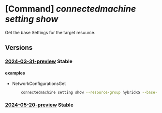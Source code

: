 # [Command] _connectedmachine setting show_

Get the base Settings for the target resource.

## Versions

### [2024-03-31-preview](/Resources/mgmt-plane/L3N1YnNjcmlwdGlvbnMve30vcmVzb3VyY2Vncm91cHMve30vcHJvdmlkZXJzL3t9L3t9L3t9L3Byb3ZpZGVycy9taWNyb3NvZnQuaHlicmlkY29tcHV0ZS9zZXR0aW5ncy97fQ==/2024-03-31-preview.xml) **Stable**

<!-- mgmt-plane /subscriptions/{}/resourcegroups/{}/providers/{}/{}/{}/providers/microsoft.hybridcompute/settings/{} 2024-03-31-preview -->

#### examples

- NetworkConfigurationsGet
    ```bash
        connectedmachine setting show --resource-group hybridRG --base-provider Microsoft.HybridCompute --base-resource-type machines --base-resource-name testMachine --settings-resource-name default
    ```

### [2024-05-20-preview](/Resources/mgmt-plane/L3N1YnNjcmlwdGlvbnMve30vcmVzb3VyY2Vncm91cHMve30vcHJvdmlkZXJzL3t9L3t9L3t9L3Byb3ZpZGVycy9taWNyb3NvZnQuaHlicmlkY29tcHV0ZS9zZXR0aW5ncy97fQ==/2024-05-20-preview.xml) **Stable**

<!-- mgmt-plane /subscriptions/{}/resourcegroups/{}/providers/{}/{}/{}/providers/microsoft.hybridcompute/settings/{} 2024-05-20-preview -->
